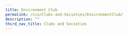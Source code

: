 ```yaml
---
title: Environment Club
permalink: /cca/Clubs-and-Societies/EnvironmentClub/
description: ""
third_nav_title: Clubs and Societies
---
```


